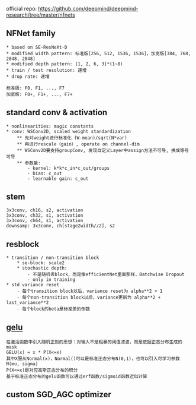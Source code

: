 official repo: https://github.com/deepmind/deepmind-research/tree/master/nfnets


## NFNet family
    * based on SE-ResNeXt-D
    * modified width pattern: 标准版[256, 512, 1536, 1536]，加宽版[384, 768, 2048, 2048]
    * modified depth pattern: [1, 2, 6, 3]*(1~8)
    * train / test resolution: 递增
    * drop rate: 递增

    标准版: F0, F1, ..., F7
    加宽版: F0+, F1+, ..., F7+


## standard conv & activation
    * nonlinearities: magic constants
    * conv: WSConv2D, scaled weight standardization
        ** 先对weight进行标准化 (W-mean)/sqrt(N*var)
        ** 再进行rescale（gain）, operate on channel-dim
        ** WSConv2D要支持groupConv, 发现自定义Layer中assign方法不可导, 换成等号可导
        ** 参数量: 
            - kernel: k*k*c_in*c_out/groups
            - bias: c_out
            - learnable gain: c_out


## stem
    3x3conv, ch16, s2, activation
    3x3conv, ch32, s1, activation
    3x3conv, ch64, s1, activation
    downsamp: 3x3conv, ch[stage2width//2], s2


## resblock
    * transition / non-transition block
        * se-block: scale2
        * stochastic depth: 
            - 不是随机丢block，而是像efficientNet里面那样，Batchwise Dropout
            - only in training
    * std variance reset
        - 每个transition block以后，variance reset为 alpha**2 + 1
        - 每个non-transition block以后，variance更新为 alpha**2 + last_variance**2
        - 每个block的beta是标准差的倒数


## [gelu](https://blog.csdn.net/sinat_36618660/article/details/100088097)
    在激活函数中引入随机正则的思想：对输入不是粗暴的阈值滤波，而是依据正态分布生成的mask
    GELU(x) = x * P(X<=x)
    其中X服从Normal(x)，Normal()可以是标准正态分布N(0,1)，也可以引入可学习参数N(mu, sigma)
    P(X<=x)是对应高斯正态分布的积分
    基于标准正态分布的gelu函数可以通过erf函数/sigmoid函数近似计算


## custom SGD_AGC optimizer









